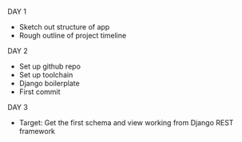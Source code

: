 DAY 1

* Sketch out structure of app
* Rough outline of project timeline

DAY 2

* Set up github repo
* Set up toolchain
* Django boilerplate
* First commit

DAY 3

* Target: Get the first schema and view working from Django REST framework
